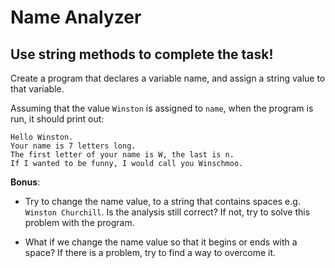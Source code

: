# Name Analyzer
## Use string methods to complete the task! 

Create a program that declares a variable name, and assign a string value to that variable.

Assuming that the value `Winston` is assigned to `name`, when the program is run, it should print out:

```
Hello Winston.
Your name is 7 letters long.
The first letter of your name is W, the last is n.
If I wanted to be funny, I would call you Winschmoo.
```

**Bonus**:

* Try to change the name value, to a string that contains spaces e.g. `Winston Churchill`. Is the analysis still correct? If not, try to solve this problem with the program.

* What if we change the name value so that it begins or ends with a space? If there is a problem, try to find a way to overcome it.
